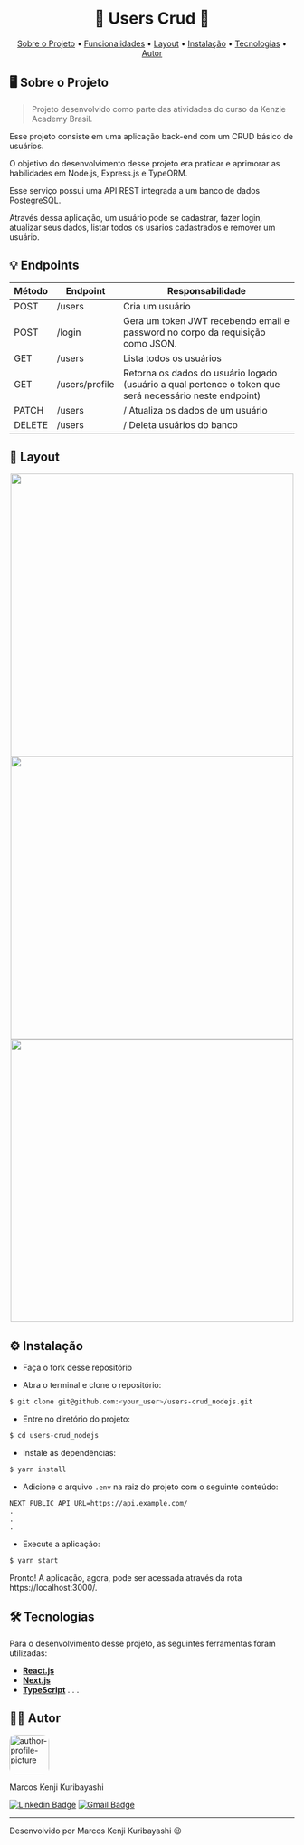<!-- CABEÇALHO -->
<div id="readme-top" align="center">
    <h1>
       👥 Users Crud 👥
    </h1>
    <p>
        <a href="#%EF%B8%8F-sobre-o-projeto">Sobre o Projeto</a> •
        <a href="#-funcionalidades">Funcionalidades</a> •
        <a href="#-layout">Layout</a> •
        <a href="#%EF%B8%8F-instalação">Instalação</a> •
        <a href="#%EF%B8%8F-tecnologias">Tecnologias</a> •
        <a href="#-autor">Autor</a>
    </p>
</div>

<!-- SOBRE O PROJETO -->

## 🖥️ Sobre o Projeto

> Projeto desenvolvido como parte das atividades do curso da Kenzie Academy Brasil.

Esse projeto consiste em uma aplicação back-end com um CRUD básico de usuários.

O objetivo do desenvolvimento desse projeto era praticar e aprimorar as habilidades em Node.js, Express.js e TypeORM.

Esse serviço possui uma API REST integrada a um banco de dados PostegreSQL.

Através dessa aplicação, um usuário pode se cadastrar, fazer login, atualizar seus dados, listar todos os usários cadastrados e remover um usuário.

<!-- ENDPOINTS -->

## 💡 Endpoints

| Método | Endpoint       | Responsabilidade                                                                                        |
| ------ | -------------- | ------------------------------------------------------------------------------------------------------- |
| POST   | /users         | Cria um usuário                                                                                         |
| POST   | /login         | Gera um token JWT recebendo email e password no corpo da requisição como JSON.                          |
| GET    | /users         | Lista todos os usuários                                                                                 |
| GET    | /users/profile | Retorna os dados do usuário logado (usuário a qual pertence o token que será necessário neste endpoint) |
| PATCH  | /users         | /<uuid> Atualiza os dados de um usuário                                                                 |
| DELETE | /users         | /<uuid> Deleta usuários do banco                                                                        |

<!-- LAYOUT -->

## 🎨 Layout

<p align="center">
  <img src="https://upload.wikimedia.org/wikipedia/commons/thumb/4/46/Screenshot_Dashboard.png/800px-Screenshot_Dashboard.png?20190516105902" width=500>

  <img src="https://upload.wikimedia.org/wikipedia/commons/thumb/4/46/Screenshot_Dashboard.png/800px-Screenshot_Dashboard.png?20190516105902" width=500>

  <img src="https://upload.wikimedia.org/wikipedia/commons/thumb/4/46/Screenshot_Dashboard.png/800px-Screenshot_Dashboard.png?20190516105902" width=500>
</p>

<!-- INSTALAÇÃO -->

## ⚙️ Instalação

- Faça o fork desse repositório

- Abra o terminal e clone o repositório:

```Bash
$ git clone git@github.com:<your_user>/users-crud_nodejs.git
```

- Entre no diretório do projeto:

```Bash
$ cd users-crud_nodejs
```

- Instale as dependências:

```Bash
$ yarn install
```

- Adicione o arquivo `.env` na raiz do projeto com o seguinte conteúdo:

```
NEXT_PUBLIC_API_URL=https://api.example.com/
.
.
.
```

- Execute a aplicação:

```Bash
$ yarn start
```

Pronto! A aplicação, agora, pode ser acessada através da rota https://localhost:3000/.

<!-- TECNOLOGIAS -->

## 🛠️ Tecnologias

Para o desenvolvimento desse projeto, as seguintes ferramentas foram utilizadas:

- **[React.js](https://pt-br.reactjs.org/)**
- **[Next.js](https://nextjs.org/)**
- **[TypeScript](https://www.typescriptlang.org/)**
  .
  .
  .

## 👨‍💻 Autor

<img style="border-radius: 15%;" src="https://gitlab.com/uploads/-/system/user/avatar/8603970/avatar.png?width=400" width=70 alt="author-profile-picture"/>

Marcos Kenji Kuribayashi

[![Linkedin Badge](https://img.shields.io/badge/-LinkedIn-blue?style=flat&logo=Linkedin&logoColor=white)](https://www.linkedin.com/in/marcos-kuribayashi/) [![Gmail Badge](https://img.shields.io/badge/-marcosken13@gmail.com-c14438?style=flat&logo=Gmail&logoColor=white)](mailto:marcosken13@gmail.com)

---

Desenvolvido por Marcos Kenji Kuribayashi 😉

